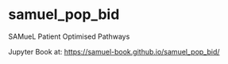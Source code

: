 # samuel_pop_bid

SAMueL Patient Optimised Pathways

Jupyter Book at: https://samuel-book.github.io/samuel_pop_bid/
